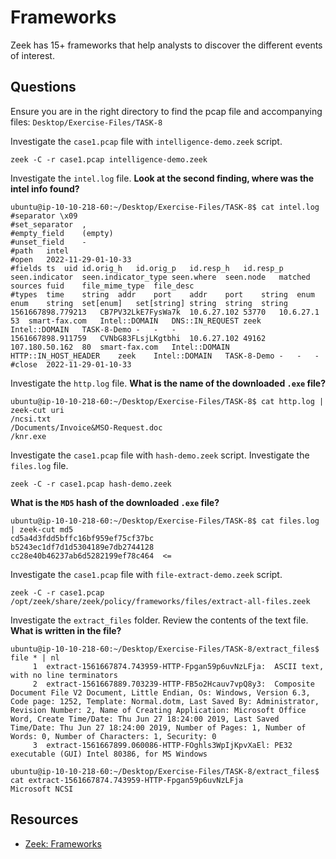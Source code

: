 # Frameworks

Zeek has 15+ frameworks that help analysts to discover the different events of interest.

## Questions

Ensure you are in the right directory to find the pcap file and accompanying files: `Desktop/Exercise-Files/TASK-8`

Investigate the `case1.pcap` file with `intelligence-demo.zeek` script. 

    zeek -C -r case1.pcap intelligence-demo.zeek

Investigate the `intel.log` file. 
**Look at the second finding, where was the intel info found?**

```text
ubuntu@ip-10-10-218-60:~/Desktop/Exercise-Files/TASK-8$ cat intel.log
#separator \x09
#set_separator	,
#empty_field	(empty)
#unset_field	-
#path	intel
#open	2022-11-29-01-10-33
#fields	ts	uid	id.orig_h	id.orig_p	id.resp_h	id.resp_p	seen.indicator	seen.indicator_type	seen.where	seen.node	matched	sources	fuid	file_mime_type	file_desc
#types	time	string	addr	port	addr	port	string	enum	enum	string	set[enum]	set[string]	string	string	string
1561667898.779213	CB7PV32LkE7FysWa7k	10.6.27.102	53770	10.6.27.1	53	smart-fax.com	Intel::DOMAIN	DNS::IN_REQUEST	zeek	Intel::DOMAIN	TASK-8-Demo	-	-	-
1561667898.911759	CVNbG83FLsjLKgtbhi	10.6.27.102	49162	107.180.50.162	80	smart-fax.com	Intel::DOMAIN	HTTP::IN_HOST_HEADER	zeek	Intel::DOMAIN	TASK-8-Demo	-	-	-
#close	2022-11-29-01-10-33
```

Investigate the `http.log` file. **What is the name of the downloaded `.exe` file?**

```text
ubuntu@ip-10-10-218-60:~/Desktop/Exercise-Files/TASK-8$ cat http.log | zeek-cut uri
/ncsi.txt
/Documents/Invoice&MSO-Request.doc
/knr.exe
```

Investigate the `case1.pcap` file with `hash-demo.zeek` script. Investigate the `files.log` file. 

    zeek -C -r case1.pcap hash-demo.zeek

**What is the `MD5` hash of the downloaded `.exe` file?**

```text
ubuntu@ip-10-10-218-60:~/Desktop/Exercise-Files/TASK-8$ cat files.log | zeek-cut md5
cd5a4d3fdd5bffc16bf959ef75cf37bc
b5243ec1df7d1d5304189e7db2744128
cc28e40b46237ab6d5282199ef78c464  <=
```

Investigate the `case1.pcap` file with `file-extract-demo.zeek` script.

    zeek -C -r case1.pcap /opt/zeek/share/zeek/policy/frameworks/files/extract-all-files.zeek

Investigate the `extract_files` folder. Review the contents of the text file. **What is written in the file?**

```text
ubuntu@ip-10-10-218-60:~/Desktop/Exercise-Files/TASK-8/extract_files$ file * | nl
     1	extract-1561667874.743959-HTTP-Fpgan59p6uvNzLFja:  ASCII text, with no line terminators
     2	extract-1561667889.703239-HTTP-FB5o2Hcauv7vpQ8y3:  Composite Document File V2 Document, Little Endian, Os: Windows, Version 6.3, Code page: 1252, Template: Normal.dotm, Last Saved By: Administrator, Revision Number: 2, Name of Creating Application: Microsoft Office Word, Create Time/Date: Thu Jun 27 18:24:00 2019, Last Saved Time/Date: Thu Jun 27 18:24:00 2019, Number of Pages: 1, Number of Words: 0, Number of Characters: 1, Security: 0
     3	extract-1561667899.060086-HTTP-FOghls3WpIjKpvXaEl: PE32 executable (GUI) Intel 80386, for MS Windows
```

```text
ubuntu@ip-10-10-218-60:~/Desktop/Exercise-Files/TASK-8/extract_files$ cat extract-1561667874.743959-HTTP-Fpgan59p6uvNzLFja
Microsoft NCSI
```

## Resources

* [Zeek: Frameworks](https://docs.zeek.org/en/master/frameworks/index.html)